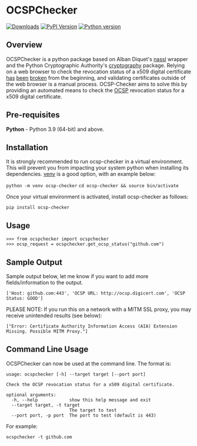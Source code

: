 # OCSPChecker

[![Downloads](https://pepy.tech/badge/ocsp-checker/month)](https://pepy.tech/project/ocsp-checker)
[![PyPI Version](https://img.shields.io/pypi/v/ocsp-checker.svg)](https://pypi.org/project/ocsp-checker/)
[![Python version](https://img.shields.io/pypi/pyversions/ocsp-checker.svg)](https://pypi.org/project/ocsp-checker/)

## Overview

OCSPChecker is a python package based on Alban Diquet's [nassl](https://github.com/nabla-c0d3/nassl) wrapper and the Python Cryptographic Authority's [cryptography](https://github.com/pyca/cryptography) package. Relying on a web browser to check the revocation status of a x509 digital certificate [has](https://www.imperialviolet.org/2014/04/19/revchecking.html) [been](https://www.imperialviolet.org/2014/04/29/revocationagain.html) [broken](https://scotthelme.co.uk/revocation-is-broken/) from the beginning, and validating certificates outside of the web browser is a manual process. OCSP-Checker aims to solve this by providing an automated means to check the [OCSP](https://en.wikipedia.org/wiki/Online_Certificate_Status_Protocol) revocation status for a x509 digital certificate.


## Pre-requisites

__Python__ - Python 3.9 (64-bit) and above.

## Installation

It is strongly recommended to run ocsp-checker in a virtual environment. This will prevent you from impacting your system python when installing its dependencies. [venv](https://docs.python.org/3/library/venv.html) is a good option, with an example below:

```python -m venv ocsp-checker```
```cd ocsp-checker && source bin/activate```

Once your virtual environment is activated, install ocsp-checker as follows:

```pip install ocsp-checker```

## Usage

```
>>> from ocspchecker import ocspchecker
>>> ocsp_request = ocspchecker.get_ocsp_status("github.com")
```

## Sample Output

Sample output below, let me know if you want to add more fields/information to the output.

```
['Host: github.com:443', 'OCSP URL: http://ocsp.digicert.com', 'OCSP Status: GOOD']
```

PLEASE NOTE: If you run this on a network with a MITM SSL proxy, you may receive unintended results (see below):
```
["Error: Certificate Authority Information Access (AIA) Extension Missing. Possible MITM Proxy."]
```

## Command Line Usage

OCSPChecker can now be used at the command line. The format is:
```
usage: ocspchecker [-h] --target target [--port port]

Check the OCSP revocation status for a x509 digital certificate.

optional arguments:
  -h, --help            show this help message and exit
  --target target, -t target
                        The target to test
  --port port, -p port  The port to test (default is 443)
```

For example:

``` ocspchecker -t github.com ```

